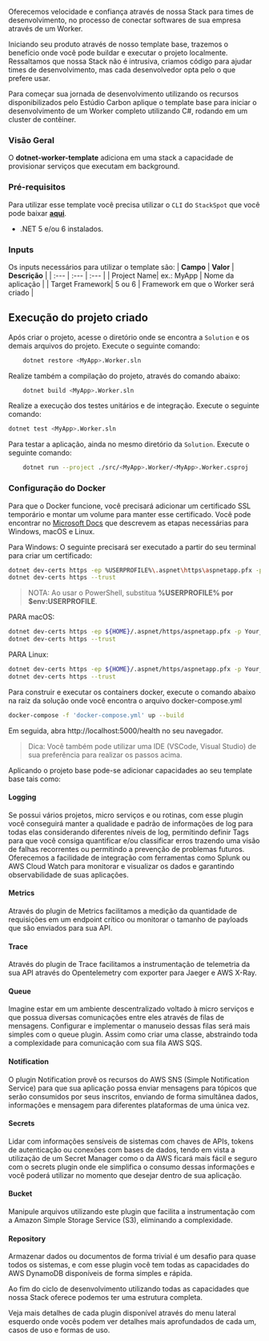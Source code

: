 Oferecemos velocidade e confiança através de nossa Stack para times de desenvolvimento, no processo de conectar softwares de sua empresa através de um Worker.  

Iniciando seu produto através de nosso template base, trazemos o benefício onde você pode buildar e executar o projeto localmente. Ressaltamos que nossa Stack não é intrusiva, criamos código para ajudar times de desenvolvimento, mas cada desenvolvedor opta pelo o que prefere usar.  

Para começar sua jornada de desenvolvimento utilizando os recursos disponibilizados pelo Estúdio Carbon aplique o template base para iniciar o desenvolvimento de um Worker completo utilizando C#, rodando em um cluster de contêiner.  

### Visão Geral
O **dotnet-worker-template** adiciona em uma stack a capacidade de provisionar serviços que executam em background.

### Pré-requisitos
Para utilizar esse template você precisa utilizar o `CLI` do `StackSpot` que você pode baixar [**aqui**](https://stackspot.com.br/).
- .NET 5 e/ou 6 instalados.

### Inputs
Os inputs necessários para utilizar o template são:
| **Campo** | **Valor** | **Descrição** |
| :--- | :--- | :--- |
| Project Name| ex.: MyApp | Nome da aplicação  |
| Target Framework| 5 ou 6 | Framework em que o Worker será criado  |

## Execução do projeto criado

Após criar o projeto, acesse o diretório onde se encontra a `Solution` e os demais arquivos do projeto. Execute o seguinte comando:

```bash
    dotnet restore <MyApp>.Worker.sln
```

Realize também a compilação do projeto, através do comando abaixo:

```bash
    dotnet build <MyApp>.Worker.sln
```

Realize a execução dos testes unitários e de integração. Execute o seguinte comando:

```bash
dotnet test <MyApp>.Worker.sln
```

Para testar a aplicação, ainda no mesmo diretório da `Solution`. Execute o seguinte comando:

```bash
    dotnet run --project ./src/<MyApp>.Worker/<MyApp>.Worker.csproj
```

### Configuração do Docker

Para que o Docker funcione, você precisará adicionar um certificado SSL temporário e montar um volume para manter esse certificado.
Você pode encontrar no [Microsoft Docs](https://docs.microsoft.com/en-us/aspnet/core/security/docker-https?view=aspnetcore-6.0) que descrevem as etapas necessárias para Windows, macOS e Linux.

Para Windows:
O seguinte precisará ser executado a partir do seu terminal para criar um certificado:

```bash
dotnet dev-certs https -ep %USERPROFILE%\.aspnet\https\aspnetapp.pfx -p Your_password123
dotnet dev-certs https --trust
```

> NOTA: Ao usar o PowerShell, substitua **%USERPROFILE% por $env:USERPROFILE**.

PARA macOS:
```bash
dotnet dev-certs https -ep ${HOME}/.aspnet/https/aspnetapp.pfx -p Your_password123
dotnet dev-certs https --trust
```

PARA Linux:
```bash
dotnet dev-certs https -ep ${HOME}/.aspnet/https/aspnetapp.pfx -p Your_password123
dotnet dev-certs https --trust
```

Para construir e executar os containers docker, execute o comando abaixo na raiz da solução onde você encontra o arquivo docker-compose.yml

 ```bash
 docker-compose -f 'docker-compose.yml' up --build
 ```

Em seguida, abra http://localhost:5000/health no seu navegador.

> Dica: Você também pode utilizar uma IDE (VSCode, Visual Studio) de sua preferência para realizar os passos acima.

Aplicando o projeto base pode-se adicionar capacidades ao seu template base tais como: 

#### Logging

 Se possui vários projetos, micro serviços e ou rotinas, com esse plugin você conseguirá manter a qualidade e padrão de informações de log para todas elas considerando diferentes níveis de log, permitindo definir Tags para que você consiga quantificar e/ou classificar erros trazendo uma visão de falhas recorrentes ou permitindo a prevenção de problemas futuros. Oferecemos a facilidade de integração com ferramentas como Splunk ou AWS Cloud Watch para monitorar e visualizar os dados e garantindo observabilidade de suas aplicações.

#### Metrics

Através do plugin de Metrics facilitamos a medição da quantidade de requisições em um endpoint crítico ou monitorar o tamanho de payloads que são enviados para sua API.

#### Trace

Através do plugin de Trace facilitamos a instrumentação de telemetria da sua API através do Opentelemetry com exporter para Jaeger e AWS X-Ray.

#### Queue

Imagine estar em um ambiente descentralizado voltado à micro serviços e que possua diversas comunicações entre eles através de filas de mensagens. Configurar e implementar o manuseio dessas filas será mais simples com o queue plugin. Assim como criar uma classe, abstraindo toda a complexidade para comunicação com sua fila AWS SQS.

#### Notification
 
O plugin Notification provê os recursos do AWS SNS (Simple Notification Service) para que sua aplicação possa enviar mensagens para tópicos que serão consumidos por seus inscritos, enviando de forma simultânea dados, informações e mensagem para diferentes plataformas de uma única vez.

#### Secrets

Lidar com informações sensíveis de sistemas com chaves de APIs, tokens de autenticação ou conexões com bases de dados, tendo em vista a utilização de um Secret Manager como o da AWS ficará mais fácil e seguro com o secrets plugin onde ele simplifica o consumo dessas informações e você poderá utilizar no momento que desejar dentro de sua aplicação.  

#### Bucket

Manipule arquivos utilizando este plugin que facilita a instrumentação com a Amazon Simple Storage Service (S3), eliminando a complexidade.

#### Repository

Armazenar dados ou documentos de forma trivial é um desafio para quase todos os sistemas, e com esse plugin você tem todas as capacidades do AWS DynamoDB disponíveis de forma simples e rápida.

Ao fim do ciclo de desenvolvimento utilizando todas as capacidades que nossa Stack oferece podemos ter uma estrutura completa.

Veja mais detalhes de cada plugin disponível através do menu lateral esquerdo onde vocês podem ver detalhes mais aprofundados de cada um, casos de uso e formas de uso. 
